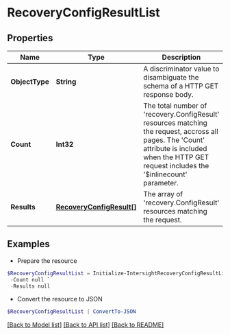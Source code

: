 # RecoveryConfigResultList
## Properties

Name | Type | Description | Notes
------------ | ------------- | ------------- | -------------
**ObjectType** | **String** | A discriminator value to disambiguate the schema of a HTTP GET response body. | 
**Count** | **Int32** | The total number of &#39;recovery.ConfigResult&#39; resources matching the request, accross all pages. The &#39;Count&#39; attribute is included when the HTTP GET request includes the &#39;$inlinecount&#39; parameter. | [optional] 
**Results** | [**RecoveryConfigResult[]**](RecoveryConfigResult.md) | The array of &#39;recovery.ConfigResult&#39; resources matching the request. | [optional] 

## Examples

- Prepare the resource
```powershell
$RecoveryConfigResultList = Initialize-IntersightRecoveryConfigResultList  -ObjectType null `
 -Count null `
 -Results null
```

- Convert the resource to JSON
```powershell
$RecoveryConfigResultList | ConvertTo-JSON
```

[[Back to Model list]](../README.md#documentation-for-models) [[Back to API list]](../README.md#documentation-for-api-endpoints) [[Back to README]](../README.md)

